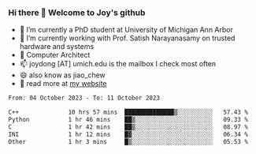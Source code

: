 ### Hi there 👋 Welcome to Joy's github

- 🔭 I’m currently a PhD student at University of Michigan Ann Arbor
- 🌱 I’m currently working with Prof. Satish Narayanasamy on trusted hardware and systems
- 👯 Computer Architect
- 📫 joydong [AT] umich.edu is the mailbox I check most often
- 😄 also know as jiao_chew
- 💬 read more at [my website](https://joydddd.github.io/)
<!--START_SECTION:waka-->

```txt
From: 04 October 2023 - To: 11 October 2023

C++              10 hrs 57 mins  ██████████████▒░░░░░░░░░░   57.43 %
Python           1 hr 46 mins    ██▒░░░░░░░░░░░░░░░░░░░░░░   09.33 %
C                1 hr 42 mins    ██▒░░░░░░░░░░░░░░░░░░░░░░   08.97 %
INI              1 hr 12 mins    █▓░░░░░░░░░░░░░░░░░░░░░░░   06.34 %
Other            1 hr 3 mins     █▒░░░░░░░░░░░░░░░░░░░░░░░   05.53 %
```

<!--END_SECTION:waka-->
